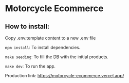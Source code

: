 # Motorcycle Ecommerce

## How to install:

Copy .env.template content to a new .env file

`npm install`: To install dependencies.

`make seeding`: To fill the DB with the initial products.

`make dev`: To run the app.

Production link: https://motorcycle-ecommerce.vercel.app/
